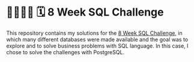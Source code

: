 # 🏃🏻‍♂️‍➡️ 🗓️ 8 Week SQL Challenge
This repository contains my solutions for the [8 Week SQL Challenge](https://8weeksqlchallenge.com/), in which many different databases were made available and the goal was to explore and to solve business problems with SQL language. In this case, I chose to solve the challenges with PostgreSQL.


